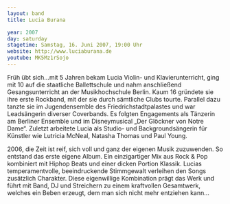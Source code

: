 ```yaml
---
layout: band
title: Lucia Burana

year: 2007
day: saturday
stagetime: Samstag, 16. Juni 2007, 19:00 Uhr
website: http://www.luciaburana.de
youtube: MK5Mz1rSojo
---
```

Früh übt sich…mit 5 Jahren bekam Lucia Violin- und Klavierunterricht, ging mit 10 auf die staatliche Ballettschule und nahm anschließend Gesangsunterricht an der Musikhochschule Berlin. Kaum 16 gründete sie ihre erste Rockband, mit der sie durch sämtliche Clubs tourte. Parallel dazu tanzte sie im Jugendensemble des Friedrichstadtpalastes und war Leadsängerin diverser Coverbands. Es folgten Engagements als Tänzerin am Berliner Ensemble und im Disneymusical „Der Glöckner von Notre Dame“. Zuletzt arbeitete Lucia als Studio- und Backgroundsängerin für Künstler wie Lutricia McNeal, Natasha Thomas und Paul Young.


2006, die Zeit ist reif, sich voll und ganz der eigenen Musik zuzuwenden. So entstand das erste eigene Album. Ein einzigartiger Mix aus Rock & Pop kombiniert mit Hiphop Beats und einer dicken Portion Klassik. Lucias temperamentvolle, beeindruckende Stimmgewalt verleihen den Songs zusätzlich Charakter. Diese eigenwillige Kombination prägt das Werk und führt mit Band, DJ und Streichern zu einem kraftvollen Gesamtwerk, welches ein Beben erzeugt, dem man sich nicht mehr entziehen kann...
